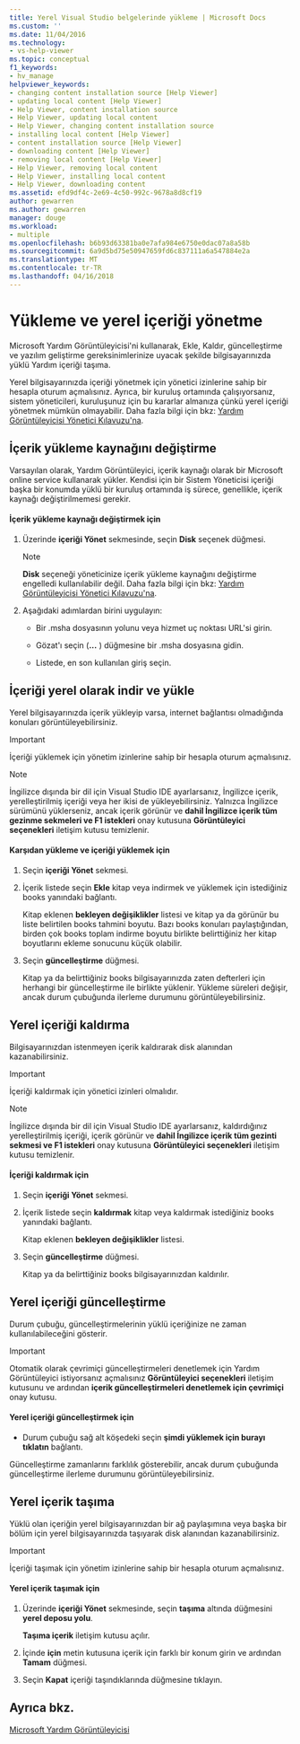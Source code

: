 ```yaml
---
title: Yerel Visual Studio belgelerinde yükleme | Microsoft Docs
ms.custom: ''
ms.date: 11/04/2016
ms.technology:
- vs-help-viewer
ms.topic: conceptual
f1_keywords:
- hv_manage
helpviewer_keywords:
- changing content installation source [Help Viewer]
- updating local content [Help Viewer]
- Help Viewer, content installation source
- Help Viewer, updating local content
- Help Viewer, changing content installation source
- installing local content [Help Viewer]
- content installation source [Help Viewer]
- downloading content [Help Viewer]
- removing local content [Help Viewer]
- Help Viewer, removing local content
- Help Viewer, installing local content
- Help Viewer, downloading content
ms.assetid: efd9df4c-2e69-4c50-992c-9678a8d8cf19
author: gewarren
ms.author: gewarren
manager: douge
ms.workload:
- multiple
ms.openlocfilehash: b6b93d63381ba0e7afa984e6750e0dac07a8a58b
ms.sourcegitcommit: 6a9d5bd75e50947659fd6c837111a6a547884e2a
ms.translationtype: MT
ms.contentlocale: tr-TR
ms.lasthandoff: 04/16/2018
---
```

# <a name="install-and-manage-local-content"></a>Yükleme ve yerel içeriği yönetme
Microsoft Yardım Görüntüleyicisi'ni kullanarak, Ekle, Kaldır, güncelleştirme ve yazılım geliştirme gereksinimlerinize uyacak şekilde bilgisayarınızda yüklü Yardım içeriği taşıma.  
  
Yerel bilgisayarınızda içeriği yönetmek için yönetici izinlerine sahip bir hesapla oturum açmalısınız. Ayrıca, bir kuruluş ortamında çalışıyorsanız, sistem yöneticileri, kuruluşunuz için bu kararlar almanıza çünkü yerel içeriği yönetmek mümkün olmayabilir. Daha fazla bilgi için bkz: [Yardım Görüntüleyicisi Yönetici Kılavuzu'na](../ide/help-viewer-administrator-guide.md).  
  
## <a name="changing-the-content-installation-source"></a>İçerik yükleme kaynağını değiştirme  
Varsayılan olarak, Yardım Görüntüleyici, içerik kaynağı olarak bir Microsoft online service kullanarak yükler. Kendisi için bir Sistem Yöneticisi içeriği başka bir konumda yüklü bir kuruluş ortamında iş sürece, genellikle, içerik kaynağı değiştirilmemesi gerekir.  
  
#### <a name="to-change-the-content-installation-source"></a>İçerik yükleme kaynağı değiştirmek için  
  
1.  Üzerinde **içeriği Yönet** sekmesinde, seçin **Disk** seçenek düğmesi.  
  
    > [!NOTE]
    >  **Disk** seçeneği yöneticinize içerik yükleme kaynağını değiştirme engelledi kullanılabilir değil. Daha fazla bilgi için bkz: [Yardım Görüntüleyicisi Yönetici Kılavuzu'na](../ide/help-viewer-administrator-guide.md).  
  
2.  Aşağıdaki adımlardan birini uygulayın:  
  
    -   Bir .msha dosyasının yolunu veya hizmet uç noktası URL'si girin.  
  
    -   Gözat'ı seçin (**...** ) düğmesine bir .msha dosyasına gidin.  
  
    -   Listede, en son kullanılan giriş seçin.  
  
## <a name="download-and-install-content-locally"></a>İçeriği yerel olarak indir ve yükle  
Yerel bilgisayarınızda içerik yükleyip varsa, internet bağlantısı olmadığında konuları görüntüleyebilirsiniz.  
  
> [!IMPORTANT]
> İçeriği yüklemek için yönetim izinlerine sahip bir hesapla oturum açmalısınız.  
  
> [!NOTE]
> İngilizce dışında bir dil için Visual Studio IDE ayarlarsanız, İngilizce içerik, yerelleştirilmiş içeriği veya her ikisi de yükleyebilirsiniz. Yalnızca İngilizce sürümünü yüklerseniz, ancak içerik görünür ve **dahil İngilizce içerik tüm gezinme sekmeleri ve F1 istekleri** onay kutusuna **Görüntüleyici seçenekleri** iletişim kutusu temizlenir.  
  
#### <a name="to-download-and-install-content"></a>Karşıdan yükleme ve içeriği yüklemek için  
  
1.  Seçin **içeriği Yönet** sekmesi.  
  
2.  İçerik listede seçin **Ekle** kitap veya indirmek ve yüklemek için istediğiniz books yanındaki bağlantı.  
  
     Kitap eklenen **bekleyen değişiklikler** listesi ve kitap ya da görünür bu liste belirtilen books tahmini boyutu. Bazı books konuları paylaştığından, birden çok books toplam indirme boyutu birlikte belirttiğiniz her kitap boyutlarını ekleme sonucunu küçük olabilir.  
  
3.  Seçin **güncelleştirme** düğmesi.  
  
     Kitap ya da belirttiğiniz books bilgisayarınızda zaten defterleri için herhangi bir güncelleştirme ile birlikte yüklenir. Yükleme süreleri değişir, ancak durum çubuğunda ilerleme durumunu görüntüleyebilirsiniz.  
  
## <a name="removing-local-content"></a>Yerel içeriği kaldırma  
Bilgisayarınızdan istenmeyen içerik kaldırarak disk alanından kazanabilirsiniz.  
  
> [!IMPORTANT]
> İçeriği kaldırmak için yönetici izinleri olmalıdır.  
  
> [!NOTE]
> İngilizce dışında bir dil için Visual Studio IDE ayarlarsanız, kaldırdığınız yerelleştirilmiş içeriği, içerik görünür ve **dahil İngilizce içerik tüm gezinti sekmesi ve F1 istekleri** onay kutusuna **Görüntüleyici seçenekleri** iletişim kutusu temizlenir.  
  
#### <a name="to-remove-content"></a>İçeriği kaldırmak için  
  
1.  Seçin **içeriği Yönet** sekmesi.  
  
2.  İçerik listede seçin **kaldırmak** kitap veya kaldırmak istediğiniz books yanındaki bağlantı.  
  
     Kitap eklenen **bekleyen değişiklikler** listesi.  
  
3.  Seçin **güncelleştirme** düğmesi.  
  
     Kitap ya da belirttiğiniz books bilgisayarınızdan kaldırılır.  
  
## <a name="updating-local-content"></a>Yerel içeriği güncelleştirme  
 Durum çubuğu, güncelleştirmelerinin yüklü içeriğinize ne zaman kullanılabileceğini gösterir.  
  
> [!IMPORTANT]
>  Otomatik olarak çevrimiçi güncelleştirmeleri denetlemek için Yardım Görüntüleyici istiyorsanız açmalısınız **Görüntüleyici seçenekleri** iletişim kutusunu ve ardından **içerik güncelleştirmeleri denetlemek için çevrimiçi** onay kutusu.  
  
#### <a name="to-update-local-content"></a>Yerel içeriği güncelleştirmek için  
  
-   Durum çubuğu sağ alt köşedeki seçin **şimdi yüklemek için burayı tıklatın** bağlantı.  
  
 Güncelleştirme zamanlarını farklılık gösterebilir, ancak durum çubuğunda güncelleştirme ilerleme durumunu görüntüleyebilirsiniz.  
  
## <a name="moving-local-content"></a>Yerel içerik taşıma  
 Yüklü olan içeriğin yerel bilgisayarınızdan bir ağ paylaşımına veya başka bir bölüm için yerel bilgisayarınızda taşıyarak disk alanından kazanabilirsiniz.  
  
> [!IMPORTANT]
>  İçeriği taşımak için yönetim izinlerine sahip bir hesapla oturum açmalısınız.  
  
#### <a name="to-move-local-content"></a>Yerel içerik taşımak için  
  
1.  Üzerinde **içeriği Yönet** sekmesinde, seçin **taşıma** altında düğmesini **yerel deposu yolu**.  
  
     **Taşıma içerik** iletişim kutusu açılır.  
  
2.  İçinde **için** metin kutusuna içerik için farklı bir konum girin ve ardından **Tamam** düğmesi.  
  
3.  Seçin **Kapat** içeriği taşındıklarında düğmesine tıklayın.  
  
## <a name="see-also"></a>Ayrıca bkz.  
[Microsoft Yardım Görüntüleyicisi](../ide/microsoft-help-viewer.md)